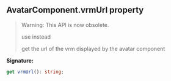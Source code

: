 
## AvatarComponent.vrmUrl property

> Warning: This API is now obsolete.
> 
> use  instead
> 
> get the url of the vrm displayed by the avatar component
> 

**Signature:**

```typescript
get vrmUrl(): string;
```

